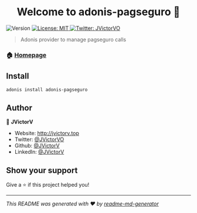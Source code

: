 <h1 align="center">Welcome to adonis-pagseguro 👋</h1>
<p>
  <img alt="Version" src="https://img.shields.io/badge/version-0.0.1-blue.svg?cacheSeconds=2592000" />
  <a href="#" target="_blank">
    <img alt="License: MIT" src="https://img.shields.io/badge/License-MIT-yellow.svg" />
  </a>
  <a href="https://twitter.com/JVictorVO" target="_blank">
    <img alt="Twitter: JVictorVO" src="https://img.shields.io/twitter/follow/JVictorVO.svg?style=social" />
  </a>
</p>

> Adonis provider to manage pagseguro calls

### 🏠 [Homepage](https://github.com/JVictorV/adonis-pagseguro)

## Install

```sh
adonis install adonis-pagseguro
```

## Author

👤 **JVictorV**

* Website: http://jvictorv.top
* Twitter: [@JVictorVO](https://twitter.com/JVictorVO)
* Github: [@JVictorV](https://github.com/JVictorV)
* LinkedIn: [@JVictorV](https://linkedin.com/in/JVictorV)

## Show your support

Give a ⭐️ if this project helped you!

***
_This README was generated with ❤️ by [readme-md-generator](https://github.com/kefranabg/readme-md-generator)_
